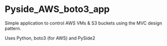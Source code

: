 # Pyside_AWS_boto3_app

Simple application to control AWS VMs & S3 buckets using the MVC design pattern.


Uses Python, boto3 (for AWS) and PySide2
